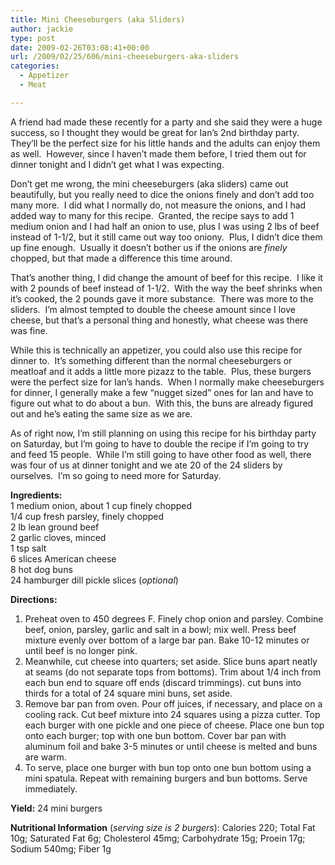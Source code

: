 ```yaml
---
title: Mini Cheeseburgers (aka Sliders)
author: jackie
type: post
date: 2009-02-26T03:08:41+00:00
url: /2009/02/25/606/mini-cheeseburgers-aka-sliders
categories:
  - Appetizer
  - Meat

---
```

A friend had made these recently for a party and she said they were a huge success, so I thought they would be great for Ian&#8217;s 2nd birthday party. They&#8217;ll be the perfect size for his little hands and the adults can enjoy them as well.  However, since I haven&#8217;t made them before, I tried them out for dinner tonight and I didn&#8217;t get what I was expecting.

Don&#8217;t get me wrong, the mini cheeseburgers (aka sliders) came out beautifully, but you really need to dice the onions finely and don&#8217;t add too many more.  I did what I normally do, not measure the onions, and I had added way to many for this recipe.  Granted, the recipe says to add 1 medium onion and I had half an onion to use, plus I was using 2 lbs of beef instead of 1-1/2, but it still came out way too oniony.  Plus, I didn&#8217;t dice them up fine enough.  Usually it doesn&#8217;t bother us if the onions are _finely_ chopped, but that made a difference this time around.

That&#8217;s another thing, I did change the amount of beef for this recipe.  I like it with 2 pounds of beef instead of 1-1/2.  With the way the beef shrinks when it&#8217;s cooked, the 2 pounds gave it more substance.  There was more to the sliders.  I&#8217;m almost tempted to double the cheese amount since I love cheese, but that&#8217;s a personal thing and honestly, what cheese was there was fine.

While this is technically an appetizer, you could also use this recipe for dinner to.  It&#8217;s something different than the normal cheeseburgers or meatloaf and it adds a little more pizazz to the table.  Plus, these burgers were the perfect size for Ian&#8217;s hands.  When I normally make cheeseburgers for dinner, I generally make a few &#8220;nugget sized&#8221; ones for Ian and have to figure out what to do about a bun.  With this, the buns are already figured out and he&#8217;s eating the same size as we are.

As of right now, I&#8217;m still planning on using this recipe for his birthday party on Saturday, but I&#8217;m going to have to double the recipe if I&#8217;m going to try and feed 15 people.  While I&#8217;m still going to have other food as well, there was four of us at dinner tonight and we ate 20 of the 24 sliders by ourselves.  I&#8217;m so going to need more for Saturday.

**Ingredients:**  
1 medium onion, about 1 cup finely chopped  
1/4 cup fresh parsley, finely chopped  
2 lb lean ground beef  
2 garlic cloves, minced  
1 tsp salt  
6 slices American cheese  
8 hot dog buns  
24 hamburger dill pickle slices (_optional_)

**Directions:**

  1. Preheat oven to 450 degrees F. Finely chop onion and parsley. Combine beef, onion, parsley, garlic and salt in a bowl; mix well. Press beef mixture evenly over bottom of a large bar pan. Bake 10-12 minutes or until beef is no longer pink.
  2. Meanwhile, cut cheese into quarters; set aside. Slice buns apart neatly at seams (do not separate tops from bottoms). Trim about 1/4 inch from each bun end to square off ends (discard trimmings). cut buns into thirds for a total of 24 square mini buns, set aside.
  3. Remove bar pan from oven. Pour off juices, if necessary, and place on a cooling rack. Cut beef mixture into 24 squares using a pizza cutter. Top each burger with one pickle and one piece of cheese. Place one bun top onto each burger; top with one bun bottom. Cover bar pan with aluminum foil and bake 3-5 minutes or until cheese is melted and buns are warm.
  4. To serve, place one burger with bun top onto one bun bottom using a mini spatula. Repeat with remaining burgers and bun bottoms. Serve immediately.

**Yield:** 24 mini burgers

**Nutritional Information** (_serving size is 2 burgers_): Calories 220; Total Fat 10g; Saturated Fat 6g; Cholesterol 45mg; Carbohydrate 15g; Proein 17g; Sodium 540mg; Fiber 1g